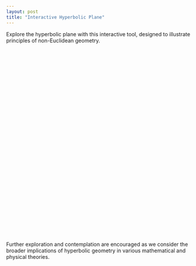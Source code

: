 ```yaml
---
layout: post
title: "Interactive Hyperbolic Plane"
---
```


Explore the hyperbolic plane with this interactive tool, designed to illustrate principles of non-Euclidean geometry.

<style>
  #hyperbolic-geometry-explorer {
    position: relative; /* Essential for correct positioning */
    margin: 0 auto; /* Center the container horizontally */
    max-width: 800px; /* Maximum width to maintain usability and aesthetics */
    height: auto; /* Height is auto to maintain the aspect ratio */
    aspect-ratio: 1 / 1; /* Maintain a square aspect ratio for proper geometric representation */
  }

  @media (max-width: 800px) {
    #hyperbolic-geometry-explorer {
      width: 90vw;
      height: 90vw; /* Adjust size for smaller screens to maintain the aspect ratio */
    }
  }

  @media (max-height: 800px) {
    #hyperbolic-geometry-explorer {
      width: 90vh;
      height: 90vh; /* Adjust based on height in landscape orientations */
    }
  }
</style>

<div id="hyperbolic-geometry-explorer"></div>
<script src="https://cdn.jsdelivr.net/npm/dat.gui@0.7.7/build/dat.gui.min.js"></script>
<script src="https://cdn.jsdelivr.net/npm/stats.js"></script>
<script type="module">
  import { createScene } from '../../../assets/js/hyperbolicScene.js'; // Adjust the path as necessary
  createScene('hyperbolic-geometry-explorer');
</script>

Further exploration and contemplation are encouraged as we consider the broader implications of hyperbolic geometry in various mathematical and physical theories.
